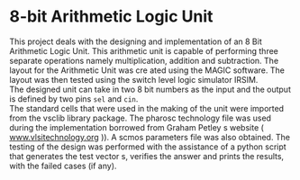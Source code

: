 # 8-bit Arithmetic Logic Unit

This project deals with the designing and implementation of an 8 Bit Arithmetic Logic Unit. This arithmetic unit is capable of performing three separate operations namely multiplication, addition and subtraction. The layout for the Arithmetic Unit was cre ated using the MAGIC software. The layout was then tested using the switch level logic simulator IRSIM. <br>
The designed unit can take in two 8 bit numbers as the input and the output is defined by two pins `sel` and `cin`.<br>
The standard cells that were used in the making of the unit were imported from the vsclib library package. The pharosc technology file was used during the implementation borrowed from Graham Petley s website ( www.vlsitechnology.org )). A scmos parameters file was also obtained. The testing of the design was performed with the assistance of a python script that generates the test vector s, verifies the answer and prints the results, with the failed cases (if any).
